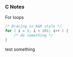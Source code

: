 ### C Notes
For loops

```c
/* Bracing in K&R style */
for ( i = 1; i < 101; i++ ) {
    /* do something */
}
```

test something